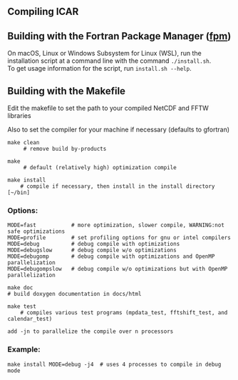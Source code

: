 ## Compiling ICAR

## Building with the Fortran Package Manager ([fpm])

On macOS, Linux or Windows Subsystem for Linux (WSL), run the installation script at a command line with the command `./install.sh`.  
To get usage information for the script, run `install.sh --help`.

## Building with the Makefile

Edit the makefile to set the path to your compiled NetCDF and FFTW libraries

Also to set the compiler for your machine if necessary (defaults to gfortran)

    make clean
         # remove build by-products

    make
         # default (relatively high) optimization compile

    make install
        # compile if necessary, then install in the install directory [~/bin]

### Options:
    MODE=fast           # more optimization, slower compile, WARNING:not safe optimizations
    MODE=profile        # set profiling options for gnu or intel compilers
    MODE=debug          # debug compile with optimizations
    MODE=debugslow      # debug compile w/o optimizations
    MODE=debugomp       # debug compile with optimizations and OpenMP parallelization
    MODE=debugompslow   # debug compile w/o optimizations but with OpenMP parallelization

    make doc
    # build doxygen documentation in docs/html

    make test
        # compiles various test programs (mpdata_test, fftshift_test, and calendar_test)

    add -jn to parallelize the compile over n processors

### Example:
    make install MODE=debug -j4  # uses 4 processes to compile in debug mode

[fpm]:  https://github.com/fortran-lang/fpm
